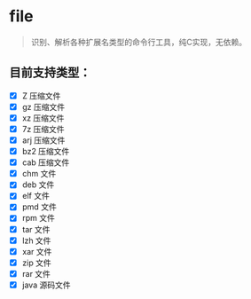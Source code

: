 # file

> 识别、解析各种扩展名类型的命令行工具，纯C实现，无依赖。

## 目前支持类型：

- [x] Z 压缩文件
- [x] gz 压缩文件
- [x] xz 压缩文件
- [x] 7z 压缩文件
- [x] arj 压缩文件
- [x] bz2 压缩文件
- [x] cab 压缩文件
- [x] chm 文件
- [x] deb 文件
- [x] elf 文件
- [x] pmd 文件
- [x] rpm 文件
- [x] tar 文件
- [x] lzh 文件
- [x] xar 文件
- [x] zip 文件
- [x] rar 文件
- [x] java 源码文件
